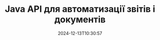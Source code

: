 ---
############################# Static ############################
layout: "landing"
date: 2024-12-13T10:30:57
draft: false

lang: uk
product: "Assembly"
product_tag: "assembly"
platform: "Java"
platform_tag: "java"

############################# Drop-down ############################
supported_platforms:
  items:
    # supported_platforms loop
    - title: ".NET"
      tag: "net"
    # supported_platforms loop
    - title: "Java"
      tag: "java"

############################# Head ############################
head_title: "Java бібліотека для створення документів, автоматизації та звітності"
head_description: "Java бібліотека для автоматизації створення документів та генерування звітів. Створюйте PDF, Word, Excel, PPTX, HTML та електронні документи за допомогою настраюваних шаблонів."

############################# Header ############################
title: "Java API для автоматизації звітів і документів"
description: "Спростіть генерацію звітів у Java, об'днуючи дані з шаблонами."
words:
  for: "для"

actions:
  main: "Отримати пробну версію через NuGet"
  main_link: "https://releases.groupdocs.com/java/repo/com/groupdocs/groupdocs-assembly/"
  alt: "Ліцензування"
  alt_link: "https://purchase.groupdocs.com/pricing/assembly/java/"
  title: "Готові почати?"
  description: "Спробуйте функції GroupDocs.Assembly безкоштовно або запитайте ліцензію."

release:
  title: "Версія {0} випущена"
  notes: "Дивіться, що нового"
  downloads: "Завантаження"

code:
  title: "Генерувати діаграму у DOCX за допомогою Java"
  more: "Більше прикладів"
  more_link: "https://github.com/groupdocs-assembly/GroupDocs.Assembly-for-Java/"
  install_title : "Maven XML"
  install: |
    <dependency>
      <groupId>com.groupdocs</groupId>
      <artifactId>groupdocs-assembly</artifactId>
      <version>{0}</version>
    </dependency>
  content: |
    ```java {style=abap}
    // Шлях до основного шаблону
    String template = "chart_template.docx";

    // Отримайте дані продуктивності менеджерів з джерела
    DocumentTable data_table = 
        new DocumentTable("Managers.json", 1);

    // Створіть екземпляр DataSourceInfo з даними
    DataSourceInfo data 
        = new DataSourceInfo(data_table, "managers");

    // Встановіть кольори діаграми, використовуючи інший DataSourceInfo
    DataSourceInfo design = 
        new DataSourceInfo("red", "color");

    // Заповніть шаблон даними та збережіть його вихідним
    DocumentAssembler asm = new DocumentAssembler();
    asm.assembleDocument(template, "result.docx", data, design);
    ```

############################# Overview ############################
overview:
  enable: true
  title: "Огляд GroupDocs.Assembly"
  description: "Java бібліотека, розроблена для автоматизованого створення документів і безшовної інтеграції даних."
  features:
    # feature loop
    - title: "Об'єднуйте бізнес-дані в шаблони за допомогою Java"
      content: "Легко створюйте професійні звіти, вбудовуючи дані з JSON, XML або інших джерел у заздалегідь розроблені шаблони за допомогою GroupDocs.Assembly for Java."

    # feature loop
    - title: "Працюйте з вбудованими об'єктами"
      content: "Автоматично заповнюйте елементи, такі як таблиці, діаграми та схеми в документах, використовуючи дані з зовнішніх джерел."

    # feature loop
    - title: "Розширене налаштування"
      content: "GroupDocs.Assembly for Java пропонує гнучкі функції, такі як генерація штрих-кодів, витягування онлайн-даних через URL-адреси та експорт виходу в різних форматах."

############################# Platforms ############################
platforms:
  enable: true
  title: "Платформна незалежність"
  description: "GroupDocs.Assembly for Java безперешкодно працює з популярними операційними системами, фреймворками розробки та менеджерами пакетів."
  items:
    # platform loop
    - title: "Amazon"
      image: "amazon"
    # platform loop
    - title: "Docker"
      image: "docker"
    # platform loop
    - title: "Azure"
      image: "azure"
    # platform loop
    - title: "Eclipse"
      image: "eclipse"
    # platform loop
    - title: "IntelliJ"
      image: "intellij"
    # platform loop
    - title: "Windows"
      image: "windows"
    # platform loop
    - title: "Linux"
      image: "linux"
    # platform loop
    - title: "Maven"
      image: "maven"

############################# File formats ############################
formats:
  enable: true
  title: "Підтримувані формати файлів"
  description: |
    GroupDocs.Assembly for Java підтримує широкий спектр [форматів документів](https://docs.groupdocs.com/assembly/java/supported-document-formats/).
  groups:
    # group loop
    - color: "green"
      content: |
        ### Формати Microsoft Office
        * **Word:**  DOCX, DOC, DOCM, DOT, DOTX, DOTM, RTF, WordprocessingML
        * **Excel:** XLSX, XLS, XLSM, XLSB, XLTM, XLT, XLTM, XLTX, SpreadsheetML
        * **PowerPoint:** PPT, PPTX, PPTM, PPS, PPSX, PPSM, POTM, POTX
    # group loop
    - color: "blue"
      content: |
        ### Зображення та інші формати
        * **Переносні:** PDF
        * **Зображення:** SVG, TIFF
        * **Інші офісні формати:** ODT, OTT, OTS, ODS, ODP, OTP
      # group loop
    - color: "red"
      content: |
        ### Інші формати
        * **Веб:** HTML, MHTML
        * **Електронні листи:** EML, MSG, EMLX
        * **Інше:** EPUB, MD

############################# Features ############################
features:
  enable: true
  title: "Ключові можливості GroupDocs.Assembly"
  description: "Створюйте професійні документи та звіти з розширеними можливостями обробки даних."

  items:
    # feature loop
    - icon: "preview"
      title: "Візуальні елементи даних"
      content: "Додавайте та форматуйте елементи, такі як діаграми, таблиці, зображення та списки безпосередньо у ваших документах."

    # feature loop
    - icon: "manipulate"
      title: "Трансформація даних"
      content: "Використовуйте формули, сортування та інші інструменти для організації та ефективного представлення ваших даних."

    # feature loop
    - icon: "two_pages"
      title: "Підтримка кількох форматів"
      content: "Легко працюйте з загальними типами файлів як для шаблонів, так і для вихідних файлів."

    # feature loop
    - icon: "document_settings"
      title: "Покращене форматування шаблонів"
      content: "Налаштуйте шаблони з числовими, алфавітними та іншими розширеними опціями форматування."

    # feature loop
    - icon: "text"
      title: "Динамічна генерація штрих-кодів"
      content: "Швидко створюйте та вставляйте зображення штрих-кодів у документи за потреби."

    # feature loop
    - icon: "add"
      title: "Гнучке стилювання тексту"
      content: "Застосовуйте трансформації тексту, такі як прописні, малописні, заголовні стилі або інші стилі в шаблонах."

    # feature loop
    - icon: "manipulate"
      title: "Імпорт зовнішнього вмісту"
      content: "Динамічно вбудовуйте вміст з зовнішніх файлів під час створення документів."

    # feature loop
    - icon: "convert"
      title: "Експорт у кількох форматах"
      content: "Зберігайте остаточні документи у різних форматах файлів, використовуючи вказані розширення або конфігурації."

    # feature loop
    - icon: "update"
      title: "Динамічне вбудовування мультимедіа"
      content: "Вставляйте зображення або інший вміст, використовуючи дані, закодовані в Base64, під час створення документів."

############################# Code samples ############################
code_samples:
  enable: true
  title: "Приклади коду"
  description: "Досліджуйте зразки коду для загальних завдань з GroupDocs.Assembly."
  items:
    # code sample loop
    - title: "Створення маркірованого списку у Word"
      content: |
        Дізнайтеся, як додати [маркіровані списки](https://docs.groupdocs.com/assembly/java/bulleted-list-in-word-processing-document/) до документів Word для організованого представлення даних. Цей приклад демонструє, як згенерувати список у Word за допомогою GroupDocs.Assembly.
        {{< landing/code title="Створення маркірованого списку у Word">}}
        ```java {style=abap}
        // Вставте цей шаблон на сторінку документа:
        // Показники продуктивності менеджерів
        // . <<foreach [in products]>><<[ProductName]>>
        // <</foreach>>

        // Вкажіть шлях до шаблону
        String template = "Bulleted List Template.docx";

        // Встановіть шлях до вихідного файлу
        String result = "Result Report.docx"

        // Отримайте дані менеджерів з джерела JSON
        JsonDataSource dataSource = new JsonDataSource("Report data.json");
        DataSourceInfo data = new DataSourceInfo(dataSource, "managers")

        // Генеруйте звіт з заповненими даними
        DocumentAssembler assembler = new DocumentAssembler();
        assembler.assembleDocument(template, result, data);
        ```
        {{< /landing/code >}}
    # code sample loop
    - title: "Створення кругових діаграм у PPTX"
      content: |
        Використовуйте шаблони та XML, щоб додати [кругові діаграми](https://docs.groupdocs.com/assembly/java/pie-chart-in-presentation-document/) до своїх презентацій. Зробіть свої звіти більш захопливими, включивши кругові діаграми для візуалізації даних.
        {{< landing/code title="Створення кругових діаграм у PPTX">}}
        ```java {style=abap}   
        // Додайте шаблон заголовка діаграми до презентації:
        // Дохід клієнтів <<foreach [in customers]>> 
        // <<x [CustomerName]>>

        // Також включіть шаблон даних діаграми:
        // Total Order Price<<foreach [in customers]>> 
        // <<x [CustomerName]>>

        // Вкажіть шлях до шаблону діаграми
        String template = "Pie Chart Template.pptx";

        // Встановіть шлях до вихідного файлу
        String result = "Result Report.pptx"

        // Отримайте дані клієнтів з джерела XML
        JsonDataSource dataSource = new JsonDataSource("Chart data.xml");
        DataSourceInfo data = new DataSourceInfo(dataSource, "customers")

        // Згенеруйте діаграму та збережіть результат
        DocumentAssembler assembler = new DocumentAssembler();
        assembler.assembleDocument(template, result, data);
        ```
        {{< /landing/code >}}

---